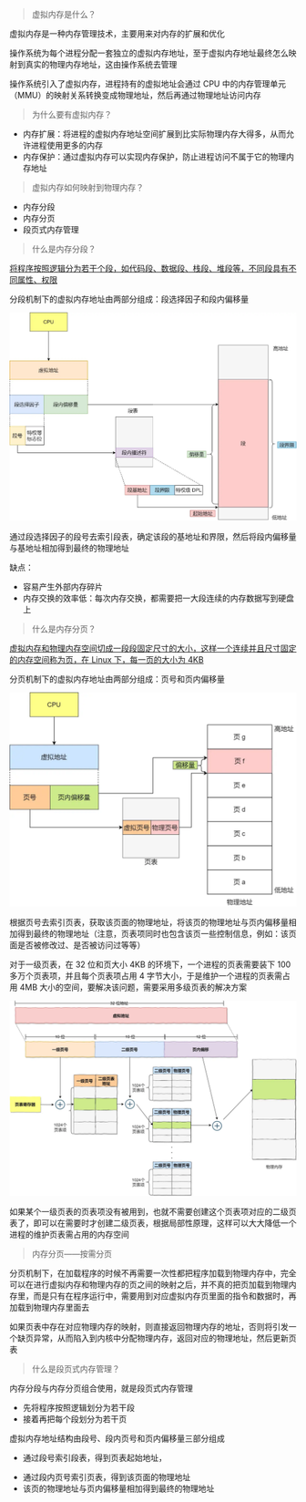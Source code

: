 > 虚拟内存是什么？

虚拟内存是一种内存管理技术，主要用来对内存的扩展和优化

操作系统为每个进程分配一套独立的虚拟内存地址，至于虚拟内存地址最终怎么映射到真实的物理内存地址，这由操作系统去管理

操作系统引入了虚拟内存，进程持有的虚拟地址会通过 CPU 中的内存管理单元（MMU）的映射关系转换变成物理地址，然后再通过物理地址访问内存



> 为什么要有虚拟内存？

* 内存扩展：将进程的虚拟内存地址空间扩展到比实际物理内存大得多，从而允许进程使用更多的内存
* 内存保护：通过虚拟内存可以实现内存保护，防止进程访问不属于它的物理内存地址



> 虚拟内存如何映射到物理内存？

* 内存分段
* 内存分页
* 段页式内存管理



> 什么是内存分段？

<u>将程序按照逻辑分为若干个段，如代码段、数据段、栈段、堆段等，不同段具有不同属性、权限</u>

分段机制下的虚拟内存地址由两部分组成：段选择因子和段内偏移量

<img src="https://raw.githubusercontent.com/WeYan1223/Pic/master/操作系统/内-内存分段.webp" alt="内-内存分段.webp (1382×1004) (raw.githubusercontent.com)" style="zoom:67%;" /> 

通过段选择因子的段号去索引段表，确定该段的基地址和界限，然后将段内偏移量与基地址相加得到最终的物理地址

缺点：

* 容易产生外部内存碎片
* 内存交换的效率低：每次内存交换，都需要把一大段连续的内存数据写到硬盘上



> 什么是内存分页？

<u>虚拟内存和物理内存空间切成一段段固定尺寸的大小，这样一个连续并且尺寸固定的内存空间称为页，在 Linux 下，每一页的大小为 4KB</u>

分页机制下的虚拟内存地址由两部分组成：页号和页内偏移量

<img src="https://raw.githubusercontent.com/WeYan1223/Pic/master/操作系统/内-内存分页.webp" alt="内-内存分页.webp (1067×797) (raw.githubusercontent.com)" style="zoom:67%;" /> 

根据页号去索引页表，获取该页面的物理地址，将该页的物理地址与页内偏移量相加得到最终的物理地址（注意，页表项同时也包含该页一些控制信息，例如：该页面是否被修改过、是否被访问过等等）

对于一级页表，在 32 位和页大小 4KB 的环境下，一个进程的页表需要装下 100 多万个页表项，并且每个页表项占用 4 字节大小，于是维护一个进程的页表需占用 4MB 大小的空间，要解决该问题，需要采用多级页表的解决方案

<img src="https://raw.githubusercontent.com/WeYan1223/Pic/master/操作系统/内-内存分页_多级页表.webp" alt="内-内存分页_多级页表.webp (1686×1146) (raw.githubusercontent.com)" style="zoom: 50%;" /> 

如果某个一级页表的页表项没有被用到，也就不需要创建这个页表项对应的二级页表了，即可以在需要时才创建二级页表，根据局部性原理，这样可以大大降低一个进程的维护页表需占用的内存空间



> 内存分页——按需分页

分页机制下，在加载程序的时候不再需要一次性都把程序加载到物理内存中，完全可以在进行虚拟内存和物理内存的页之间的映射之后，并不真的把页加载到物理内存里，而是只有在程序运行中，需要用到对应虚拟内存页里面的指令和数据时，再加载到物理内存里面去

如果页表中存在对应物理内存的映射，则直接返回物理内存的地址，否则将引发一个缺页异常，从而陷入到内核中分配物理内存，返回对应的物理地址，然后更新页表



> 什么是段页式内存管理？

内存分段与内存分页组合使用，就是段页式内存管理

- 先将程序按照逻辑划分为若干段
- 接着再把每个段划分为若干页

虚拟内存地址结构由段号、段内页号和页内偏移量三部分组成

* 通过段号索引段表，得到页表起始地址，

- 通过段内页号索引页表，得到该页面的物理地址
- 该页的物理地址与页内偏移量相加得到最终的物理地址